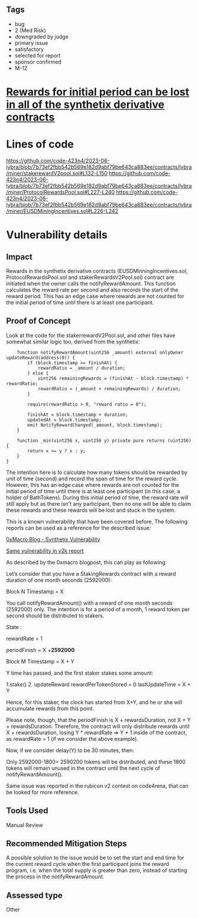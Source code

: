 ## Tags

- bug
- 2 (Med Risk)
- downgraded by judge
- primary issue
- satisfactory
- selected for report
- sponsor confirmed
- M-12

# [Rewards for initial period can be lost in all of the synthetix derivative contracts](https://github.com/code-423n4/2023-06-lybra-findings/issues/484) 

# Lines of code

https://github.com/code-423n4/2023-06-lybra/blob/7b73ef2fbb542b569e182d9abf79be643ca883ee/contracts/lybra/miner/stakerewardV2pool.sol#L132-L150
https://github.com/code-423n4/2023-06-lybra/blob/7b73ef2fbb542b569e182d9abf79be643ca883ee/contracts/lybra/miner/ProtocolRewardsPool.sol#L227-L240
https://github.com/code-423n4/2023-06-lybra/blob/7b73ef2fbb542b569e182d9abf79be643ca883ee/contracts/lybra/miner/EUSDMiningIncentives.sol#L226-L242


# Vulnerability details

## Impact
Rewards in the synthetix derivative contracts (EUSDMinningIncentives.sol, ProtocolRewardsPool.sol and stakerRewardsV2Pool.sol) contract are initiated when the owner calls the notifyRewardAmount. This function calculates the reward rate per second and also records the start of the reward period. This has an edge case where rewards are not counted for the initial period of time until there is at least one participant. 

## Proof of Concept

Look at the code for the stakerrewardV2Pool.sol, and other files have somewhat similar logic too, derived from the synthetix:

```solidity
    function notifyRewardAmount(uint256 _amount) external onlyOwner updateReward(address(0)) {
        if (block.timestamp >= finishAt) {
            rewardRatio = _amount / duration;
        } else {
            uint256 remainingRewards = (finishAt - block.timestamp) * rewardRatio;
            rewardRatio = (_amount + remainingRewards) / duration;
        }

        require(rewardRatio > 0, "reward ratio = 0");

        finishAt = block.timestamp + duration;
        updatedAt = block.timestamp;
        emit NotifyRewardChanged(_amount, block.timestamp);
    }

    function _min(uint256 x, uint256 y) private pure returns (uint256) {
        return x <= y ? x : y;
    }
}
```
The intention here is to calculate how many tokens should be rewarded by unit of time (second) and record the span of time for the reward cycle. However, this has an edge case where rewards are not counted for the initial period of time until there is at least one participant (in this case, a holder of BathTokens). During this initial period of time, the reward rate will still apply but as there isn't any participant, then no one will be able to claim these rewards and these rewards will be lost and stuck in the system.



This is a known vulnerability that have been covered before, The following reports can be used as a reference for the described issue:

[0xMacro Blog - Synthetix Vulnerability](https://0xmacro.com/blog/synthetix-staking-rewards-issue-inefficient-reward-distribution/)

[Same vulnerability in y2k report](https://github.com/code-423n4/2022-09-y2k-finance-findings/issues/93)

As described by the 0xmacro blogpost, this can play as following:

Let’s consider that you have a StakingRewards contract with a reward duration of one month seconds (2592000):

Block N             Timestamp = X

You call notifyRewardAmount() with a reward of one month seconds (2592000) only. The intention is for a period of a month, 1 reward token per second should be distributed to stakers.

State :

rewardRate = 1

periodFinish = X +**2592000**

Block M          Timestamp = X + Y

Y time has passed, and the first staker stakes some amount:

1.stake()
2. updateReward
rewardPerTokenStored = 0
lastUpdateTime = X + Y

Hence, for this staker, the clock has started from X+Y, and he or she will accumulate rewards from this point.

Please note, though, that the periodFinish is X + rewardsDuration, not X + Y + rewardsDuration. Therefore, the contract will only distribute rewards until X + rewardsDuration, losing  Y * rewardRate => Y * 1  inside of the contract, as rewardRate = 1 (if we consider the above example).

Now, if we consider delay(Y) to be 30 minutes, then:

Only 2592000-1800= 2590200 tokens will be distributed, and these 1800 tokens will remain unused in the contract until the next cycle of notifyRewardAmount().

Same issue was reported in the rubicon v2 contest on code4rena, that can be looked for more reference.

## Tools Used
Manual Review

## Recommended Mitigation Steps
A possible solution to the issue would be to set the start and end time for the current reward cycle when the first participant joins the reward program, i.e. when the total supply is greater than zero, instead of starting the process in the notifyRewardAmount.


## Assessed type

Other